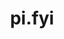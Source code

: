 ---
url: https://www.pi.fyi/
title: pi.fyi
category: [social network]
literacyLevel: "0"
headline: A social network designed for sharing recommendations with others.
os: [web]
pricing: [free, paid]
city: "New York, NY, USA"
dateAdded: 2025-01-24
---
